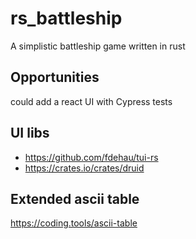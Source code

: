 # rs_battleship

A simplistic battleship game written in rust

## Opportunities

could add a react UI with Cypress tests

## UI libs

- https://github.com/fdehau/tui-rs
- https://crates.io/crates/druid

## Extended ascii table

https://coding.tools/ascii-table
